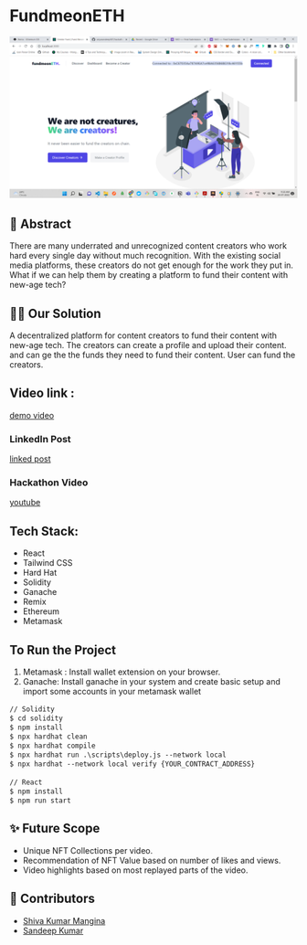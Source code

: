 # FundmeonETH



![Demo](./demo.png)



## 🧐 Abstract

There are many underrated and unrecognized content creators who work hard every single day without much recognition. With the existing social media platforms, these creators do not get enough for the work they put in. What if we can help them by creating a platform to fund their content with new-age tech?


## 🙌🏻 Our Solution 
A decentralized platform for content creators to fund their content with new-age tech.
The creators can create a profile and upload their content. and can ge the the funds they need to fund their content. User can fund the creators.

## Video link :

[demo video](https://drive.google.com/file/d/1PETFqAv_XkdnjsLZVuveH4GtvgKWENn8/view?usp=sharing)

### LinkedIn Post

[linked post](https://www.linkedin.com/posts/shivakumarmangina_blockchain-crypto-activity-6956852650256601088-f7H4?utm_source=linkedin_share&utm_medium=member_desktop_web)

### Hackathon Video

[youtube](https://m.youtube.com/watch?t=2220&v=JQu8kOVN_Xw&feature=youtu.be)


## Tech Stack:

- React
- Tailwind CSS
- Hard Hat
- Solidity
- Ganache
- Remix
- Ethereum
- Metamask


## To Run the Project

1. Metamask : Install wallet extension on your browser.
2. Ganache:  Install ganache in your system and create basic setup and import some accounts in your metamask wallet

```
// Solidity
$ cd solidity
$ npm install
$ npx hardhat clean
$ npx hardhat compile
$ npx hardhat run .\scripts\deploy.js --network local 
$ npx hardhat --network local verify {YOUR_CONTRACT_ADDRESS}

// React
$ npm install
$ npm run start
```
## ✨ Future Scope
 - Unique NFT Collections per video.
 - Recommendation of NFT Value based on number of likes and views.
 - Video highlights based on most replayed parts of the video.

## 👫 Contributors 
* [Shiva Kumar Mangina](https://github.com/shivamangina)
* [Sandeep Kumar](https://github.com/satyasandeep007)